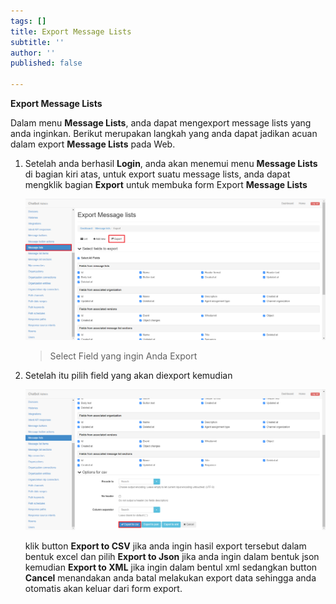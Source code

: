 ```yaml
---
tags: []
title: Export Message Lists
subtitle: ''
author: ''
published: false

---
```

**Export Message Lists**

Dalam menu **Message Lists**, anda dapat mengexport message lists yang anda inginkan. Berikut merupakan langkah yang anda dapat jadikan acuan dalam export **Message Lists** pada Web.

1. Setelah anda berhasil **Login**, anda akan menemui menu **Message Lists** di bagian kiri atas, untuk export suatu message lists, anda dapat mengklik bagian **Export** untuk membuka form Export **Message Lists**

   ![](/uploads/messagelists3.PNG)

   > Select Field yang ingin Anda Export
2. Setelah itu pilih field yang akan diexport kemudian

   ![](/uploads/messagelists4.PNG)

   klik button **Export to CSV** jika anda ingin hasil export tersebut dalam bentuk excel dan pilih **Export to Json** jika anda ingin dalam bentuk json kemudian **Export to XML** jika ingin dalam bentul xml sedangkan button **Cancel** menandakan anda batal melakukan export data sehingga anda otomatis akan keluar dari form export.